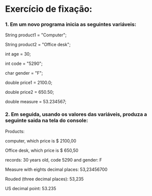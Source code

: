# Exercício de fixação:

### 1. Em um novo programa inicia as seguintes variáveis:

String product1 = "Computer";

String product2 = "Office desk";

int age = 30;

int code = "5290";

char gender = "F";

double price1 = 2100.0;

double price2 = 650.50;

double measure = 53.234567;



### 2. Em seguida, usando os valores das variáveis, produza a seguinte saida na tela do console:

Products:

computer, which price is $ 2100,00

Office desk, which price is $ 650,50


records: 30 years old, code 5290 and gender: F


Measure with eights decimal places: 53,23456700

Rouded (three decimal places): 53,235

US decimal point: 53.235

